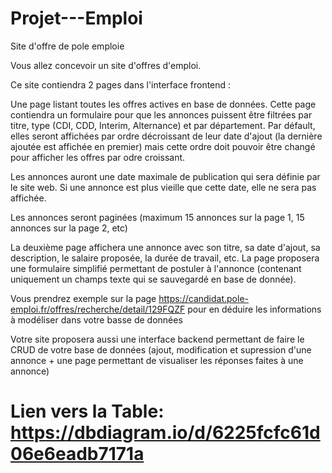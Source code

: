 # Projet---Emploi
Site d'offre de pole emploie 

Vous allez concevoir un site d'offres d'emploi.

Ce site contiendra 2 pages dans l'interface frontend :

Une page listant toutes les offres actives en base de données. Cette page contiendra un formulaire pour que les annonces puissent être filtrées par titre, type (CDI, CDD, Interim, Alternance) et par département. Par défault, elles seront affichées par ordre décroissant de leur date d'ajout (la dernière ajoutée est affichée en premier) mais cette ordre doit pouvoir être changé pour afficher les offres par odre croissant.

Les annonces auront une date maximale de publication qui sera définie par le site web. Si une annonce est plus vieille que cette date, elle ne sera pas affichée.

Les annonces seront paginées (maximum 15 annonces sur la page 1, 15 annonces sur la page 2, etc)

La deuxième page affichera une annonce avec son titre, sa date d'ajout, sa description, le salaire proposée, la durée de travail, etc. La page proposera une formulaire simplifié permettant de postuler à l'annonce (contenant uniquement un champs texte qui se sauvegardé en base de donnée).

Vous prendrez exemple sur la page https://candidat.pole-emploi.fr/offres/recherche/detail/129FQZF pour en déduire les informations à modéliser dans votre basse de données

Votre site proposera aussi une interface backend permettant de faire le CRUD de votre base de données (ajout, modification et supression d'une annonce + une page permettant de visualiser les réponses faites à une annonce)

# Lien vers la Table: https://dbdiagram.io/d/6225fcfc61d06e6eadb7171a
